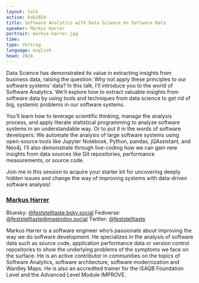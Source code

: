 ```yaml
---
layout: talk
active: bob2024
title: Software Analytics with Data Science on Software Data
speaker: Markus Harrer
portrait: markus-harrer.jpg
time:
type: Vortrag
language: english
head: 2024
---
```


Data Science has demonstrated its value in extracting insights from
business data, raising the question: Why not apply these principles to
our software systems’ data? In this talk, I’ll introduce you to the
world of Software Analytics. We’ll explore how to extract valuable
insights from software data by using tools and techniques from data
science to get rid of big, systemic problems in our software systems.

You’ll learn how to leverage scientific thinking, manage the analysis
process, and apply literate statistical programming to analyze
software systems in an understandable way. Or to put it in the words
of software developers: We automate the analysis of large software
systems using open-source tools like Jupyter Notebook, Python, pandas,
jQAssistant, and Neo4j. I’ll also demonstrate through live-coding how
we can gain new insights from data sources like Git repositories,
performance measurements, or source code.

Join me in this session to acquire your starter kit for uncovering
deeply hidden issues and change the way of improving systems with
data-driven software analysis!


### [Markus Harrer](https://markusharrer.de)

Bluesky: [@feststelltaste.bsky.social](https://bsky.app/profile/feststelltaste.bsky.social)
Fediverse: [@feststelltaste@mastodon.social](https://mastodon.social/@feststelltaste)
Twitter: [@feststelltaste](https://twitter.com/feststelltaste)

Markus Harrer is a software engineer who’s passionate about improving
the way we do software development. He specializes in the analysis of
software data such as source code, application performance data or
version control repositories to show the underlying problems of the
symptoms we face on the surface. He is an active contributor in
communities on the topics of Software Analytics, software
architecture, software modernization and Wardley Maps. He is also an
accredited trainer for the iSAQB Foundation Level and the Advanced
Level Module IMPROVE.